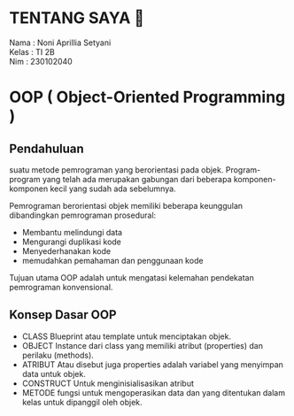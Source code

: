 # TENTANG SAYA :dizzy:	

Nama : Noni Aprillia Setyani <br>
Kelas : TI 2B <br>
Nim : 230102040

# OOP ( Object-Oriented Programming )

## Pendahuluan
suatu metode pemrograman yang berorientasi pada objek. 
Program-program yang telah ada merupakan gabungan dari beberapa komponen-komponen kecil yang sudah ada sebelumnya.

Pemrograman berorientasi objek memiliki beberapa keunggulan dibandingkan pemrograman prosedural:
- Membantu melindungi data
- Mengurangi duplikasi kode
- Menyederhanakan kode
- memudahkan pemahaman dan penggunaan kode

Tujuan utama OOP adalah untuk mengatasi kelemahan pendekatan pemrograman konvensional.

## Konsep Dasar OOP
- CLASS
Blueprint atau template untuk menciptakan objek.
- OBJECT
Instance dari class yang memiliki atribut (properties) dan perilaku (methods).
- ATRIBUT
Atau disebut juga properties adalah variabel yang menyimpan data untuk objek.
- CONSTRUCT
Untuk menginisialisasikan atribut
- METODE
fungsi untuk mengoperasikan data dan yang ditentukan dalam kelas untuk dipanggil oleh objek.
